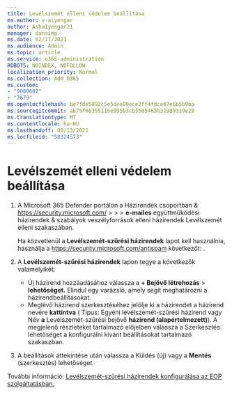 ```yaml
---
title: Levélszemét elleni védelem beállítása
ms.author: v-aiyengar
author: AshaIyengar21
manager: dansimp
ms.date: 02/17/2021
ms.audience: Admin
ms.topic: article
ms.service: o365-administration
ROBOTS: NOINDEX, NOFOLLOW
localization_priority: Normal
ms.collection: Adm_O365
ms.custom:
- "9000682"
- "7679"
ms.openlocfilehash: be7fde5892c5e5dee09ece2ff4fdce07e6b5b9ba
ms.sourcegitcommit: ab75f66355116e995b3cb5505465b31989339e28
ms.translationtype: MT
ms.contentlocale: hu-HU
ms.lasthandoff: 08/13/2021
ms.locfileid: "58324573"
---
```

# <a name="set-up-an-anti-spam-protection"></a>Levélszemét elleni védelem beállítása

1. A Microsoft 365 Defender portálon a Házirendek csoportban & <https://security.microsoft.com/>  \>  \>  \> **e-mailes**  együttműködési házirendek & szabályok veszélyforrások elleni házirendek Levélszemét elleni szakaszában.

   Ha közvetlenül a **Levélszemét-szűrési házirendek** lapot kell használnia, használja a <https://security.microsoft.com/antispam> következőt: .

2. A **Levélszemét-szűrési házirendek** lapon tegye a következők valamelyikét:
   - Új házirend hozzáadásához válassza a **+ Bejövő létrehozás** \> **lehetőséget.** Elindul egy varázsló, amely segít meghatározni a házirendbeállításokat.
   - Meglévő házirend szerkesztéséhez jelölje ki a házirendet a házirend nevére **kattintva** ( Típus: Egyéni levélszemét-szűrési házirend vagy Név **a** Levélszemét-szűrési bejövő **házirend (alapértelmezett)**).  A megjelenő részleteket tartalmazó előjelben válassza a Szerkesztés lehetőséget a konfigurálni kívánt beállításokat tartalmazó szakaszban. 

3. A beállítások áttekintése után válassza  a Küldés (új) vagy a **Mentés** (szerkesztés) lehetőséget.

További információ: [Levélszemét-szűrési házirendek konfigurálása az EOP szolgáltatásban.](https://docs.microsoft.com/microsoft-365/security/office-365-security/configure-your-spam-filter-policies)
